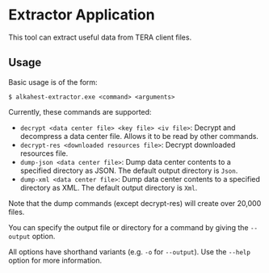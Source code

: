 # Extractor Application

This tool can extract useful data from TERA client files.

## Usage

Basic usage is of the form:

    $ alkahest-extractor.exe <command> <arguments>

Currently, these commands are supported:

* `decrypt <data center file> <key file> <iv file>`: Decrypt and decompress a
  data center file. Allows it to be read by other commands.
* `decrypt-res <downloaded resources file>`: Decrypt downloaded resources file.
* `dump-json <data center file>`: Dump data center contents to a specified
  directory as JSON. The default output directory is `Json`.
* `dump-xml <data center file>`: Dump data center contents to a specified
  directory as XML. The default output directory is `Xml`.

Note that the dump commands (except decrypt-res) will create over 20,000 files.

You can specify the output file or directory for a command by giving the
`--output` option.

All options have shorthand variants (e.g. `-o` for `--output`). Use the
`--help` option for more information.
